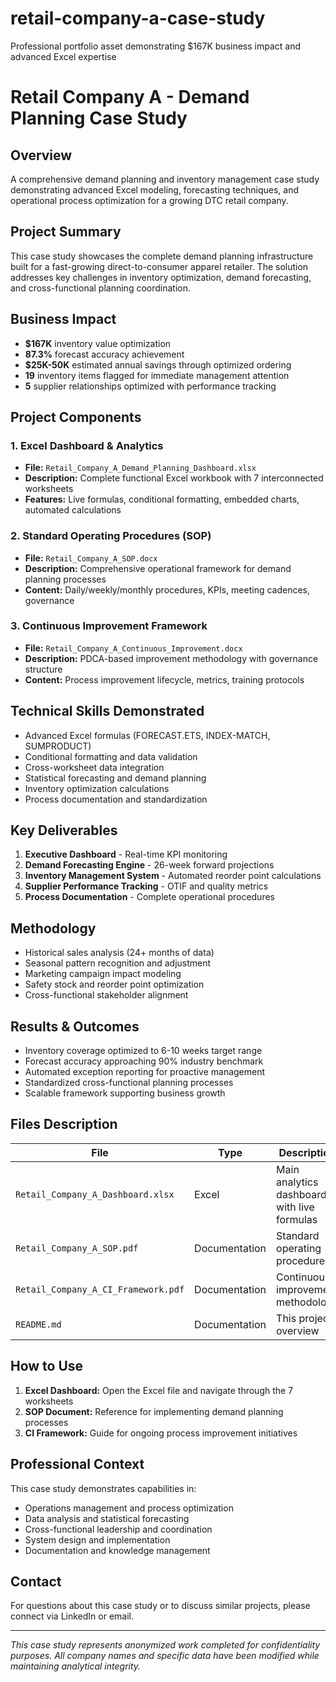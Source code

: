 # retail-company-a-case-study
Professional portfolio asset demonstrating $167K business impact and advanced Excel expertise

# Retail Company A - Demand Planning Case Study

## Overview
A comprehensive demand planning and inventory management case study demonstrating advanced Excel modeling, forecasting techniques, and operational process optimization for a growing DTC retail company.

## Project Summary
This case study showcases the complete demand planning infrastructure built for a fast-growing direct-to-consumer apparel retailer. The solution addresses key challenges in inventory optimization, demand forecasting, and cross-functional planning coordination.

## Business Impact
- **$167K** inventory value optimization
- **87.3%** forecast accuracy achievement
- **$25K-50K** estimated annual savings through optimized ordering
- **19** inventory items flagged for immediate management attention
- **5** supplier relationships optimized with performance tracking

## Project Components

### 1. Excel Dashboard & Analytics
- **File:** `Retail_Company_A_Demand_Planning_Dashboard.xlsx`
- **Description:** Complete functional Excel workbook with 7 interconnected worksheets
- **Features:** Live formulas, conditional formatting, embedded charts, automated calculations

### 2. Standard Operating Procedures (SOP)
- **File:** `Retail_Company_A_SOP.docx`
- **Description:** Comprehensive operational framework for demand planning processes
- **Content:** Daily/weekly/monthly procedures, KPIs, meeting cadences, governance

### 3. Continuous Improvement Framework
- **File:** `Retail_Company_A_Continuous_Improvement.docx`
- **Description:** PDCA-based improvement methodology with governance structure
- **Content:** Process improvement lifecycle, metrics, training protocols

## Technical Skills Demonstrated
- Advanced Excel formulas (FORECAST.ETS, INDEX-MATCH, SUMPRODUCT)
- Conditional formatting and data validation
- Cross-worksheet data integration
- Statistical forecasting and demand planning
- Inventory optimization calculations
- Process documentation and standardization

## Key Deliverables
1. **Executive Dashboard** - Real-time KPI monitoring
2. **Demand Forecasting Engine** - 26-week forward projections
3. **Inventory Management System** - Automated reorder point calculations
4. **Supplier Performance Tracking** - OTIF and quality metrics
5. **Process Documentation** - Complete operational procedures

## Methodology
- Historical sales analysis (24+ months of data)
- Seasonal pattern recognition and adjustment
- Marketing campaign impact modeling
- Safety stock and reorder point optimization
- Cross-functional stakeholder alignment

## Results & Outcomes
- Inventory coverage optimized to 6-10 weeks target range
- Forecast accuracy approaching 90% industry benchmark
- Automated exception reporting for proactive management
- Standardized cross-functional planning processes
- Scalable framework supporting business growth

## Files Description

| File | Type | Description |
|------|------|-------------|
| `Retail_Company_A_Dashboard.xlsx` | Excel | Main analytics dashboard with live formulas |
| `Retail_Company_A_SOP.pdf` | Documentation | Standard operating procedures |
| `Retail_Company_A_CI_Framework.pdf` | Documentation | Continuous improvement methodology |
| `README.md` | Documentation | This project overview |

## How to Use
1. **Excel Dashboard:** Open the Excel file and navigate through the 7 worksheets
2. **SOP Document:** Reference for implementing demand planning processes
3. **CI Framework:** Guide for ongoing process improvement initiatives

## Professional Context
This case study demonstrates capabilities in:
- Operations management and process optimization
- Data analysis and statistical forecasting
- Cross-functional leadership and coordination
- System design and implementation
- Documentation and knowledge management

## Contact
For questions about this case study or to discuss similar projects, please connect via LinkedIn or email.

---
*This case study represents anonymized work completed for confidentiality purposes. All company names and specific data have been modified while maintaining analytical integrity.*

